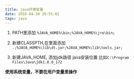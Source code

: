 ```yaml
---
title: java环境变量
date: 2018-04-30 20:55:02
tags: java
---
```

1. PATH里添加
`%JAVA_HOME%\bin;%JAVA_HOME%\jre\bin;`

2. 新建CLASSPTH,在里面添加
`.;%JAVA_HOME%\lib\dt.jar;%JAVA_HOME%\lib\tools.jar;`

3. 新建JAVA_HOME, 添加jdk路径
java安装位置 比如`C:\Program Files\Java\jdk1.8.0_172`

**使用系统变量，不要在用户变量里操作**